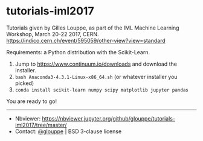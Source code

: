 # tutorials-iml2017

Tutorials given by Gilles Louppe, as part of the IML Machine Learning Workshop, March 20-22 2017, CERN. https://indico.cern.ch/event/595059/other-view?view=standard

Requirements: a Python distribution with the Scikit-Learn. 

1. Jump to https://www.continuum.io/downloads and download the installer.
2. `bash Anaconda3-4.3.1-Linux-x86_64.sh` (or whatever installer you picked)
3. `conda install scikit-learn numpy scipy matplotlib jupyter pandas`

You are ready to go!

---

- Nbviewer: https://nbviewer.jupyter.org/github/glouppe/tutorials-iml2017/tree/master/
- Contact: <a href="https://twitter.com/glouppe">@glouppe</a> | BSD 3-clause license
